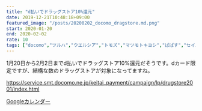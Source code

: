 ```yaml
---
title: "d払いでドラッグストア10%還元"
date: 2019-12-21T10:48:18+09:00
featured_image: "/posts/20200202_docomo_dragstore.md.png"
start: 2020-01-20
end: 2020-02-02
rate: 10
tags: ["docomo","ツルハ","ウエルシア","トモズ","マツモトキヨシ","ぱぱす","セイムス","スギ薬局","ココカラファイン"]
---
```


1月20日から2月2日までd払いでドラッグストア10%還元だそうです。dカード限定ですが、結構な数のドラッグストアが対象になってますね。

https://service.smt.docomo.ne.jp/keitai_payment/campaign/lp/drugstore2001/index.html

[Googleカレンダー](http://www.google.com/calendar/event?action=TEMPLATE&text=d%E6%89%95%E3%81%84%E3%81%A7%E3%83%89%E3%83%A9%E3%83%83%E3%82%B0%E3%82%B9%E3%83%88%E3%82%A210%25%E9%82%84%E5%85%83&dates=20200120/20200202&details=https://pokanpo.com/posts/20200202_docomo_dragstore/)